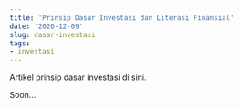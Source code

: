 ```yaml
---
title: 'Prinsip Dasar Investasi dan Literasi Finansial'
date: '2020-12-09'
slug: dasar-investasi
tags: 
- investasi
---
```


Artikel prinsip dasar investasi di sini.

Soon...

